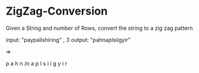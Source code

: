 # ZigZag-Conversion
Given a String and number of Rows, convert the string to a zig zag pattern


input: "paypalishiring" , 3
output: "pahnaplsiigyir"

=>

p   a   h   n /n
a p l s i i g
y   i   r
